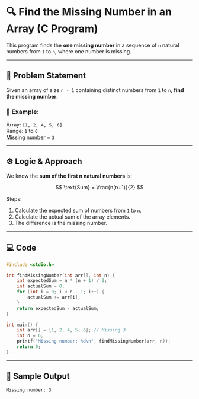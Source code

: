 # 🔍 Find the Missing Number in an Array (C Program)

This program finds the **one missing number** in a sequence of `n` natural numbers from `1` to `n`, where one number is missing.

---

## 🧠 Problem Statement

Given an array of size `n - 1` containing distinct numbers from `1` to `n`, **find the missing number**.

### 🧾 Example:
Array: `[1, 2, 4, 5, 6]`  
Range: `1` to `6`  
Missing number = `3`

---

## ⚙️ Logic & Approach

We know the **sum of the first n natural numbers** is:

$$
\text{Sum} = \frac{n(n+1)}{2}
$$

Steps:
1. Calculate the expected sum of numbers from `1` to `n`.
2. Calculate the actual sum of the array elements.
3. The difference is the missing number.

---

## 💻 Code

```c
#include <stdio.h>

int findMissingNumber(int arr[], int n) {
    int expectedSum = n * (n + 1) / 2;
    int actualSum = 0;
    for (int i = 0; i < n - 1; i++) {
        actualSum += arr[i];
    }
    return expectedSum - actualSum;
}

int main() {
    int arr[] = {1, 2, 4, 5, 6}; // Missing 3
    int n = 6;
    printf("Missing number: %d\n", findMissingNumber(arr, n));
    return 0;
}
```

---
## 🧪 Sample Output
```
Missing number: 3
```
